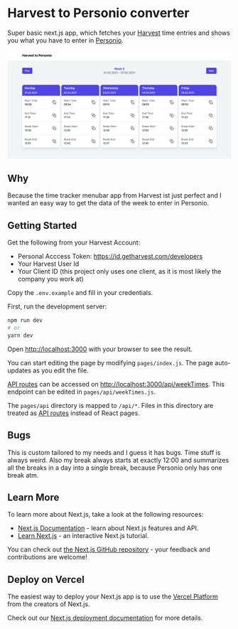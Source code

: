 # Harvest to Personio converter

Super basic next.js app, which fetches your [Harvest](https://www.getharvest.com/) time entries and shows you what you have to enter in [Personio](https://www.personio.de/).

![Harvest to Personio webapp screenshot](https://github.com/goellner/harvest-to-personio/blob/main/public/screenshot.png)

## Why

Because the time tracker menubar app from Harvest ist just perfect and I wanted an easy way to get the data of the week to enter in Personio.
## Getting Started

Get the following from your Harvest Account:

- Personal Acccess Token: https://id.getharvest.com/developers
- Your Harvest User Id
- Your Client ID (this project only uses one client, as it is most likely the company you work at)

Copy the `.env.example` and fill in your credentials.

First, run the development server:

```bash
npm run dev
# or
yarn dev
```

Open [http://localhost:3000](http://localhost:3000) with your browser to see the result.

You can start editing the page by modifying `pages/index.js`. The page auto-updates as you edit the file.

[API routes](https://nextjs.org/docs/api-routes/introduction) can be accessed on [http://localhost:3000/api/weekTimes](http://localhost:3000/api/weekTimes). This endpoint can be edited in `pages/api/weekTimes.js`.

The `pages/api` directory is mapped to `/api/*`. Files in this directory are treated as [API routes](https://nextjs.org/docs/api-routes/introduction) instead of React pages.

## Bugs

This is custom tailored to my needs and I guess it has bugs. Time stuff is always weird. Also my break always starts at exactly 12:00 and summarizes all the breaks in a day into a single break, because Personio only has one break atm.

## Learn More

To learn more about Next.js, take a look at the following resources:

- [Next.js Documentation](https://nextjs.org/docs) - learn about Next.js features and API.
- [Learn Next.js](https://nextjs.org/learn) - an interactive Next.js tutorial.

You can check out [the Next.js GitHub repository](https://github.com/vercel/next.js/) - your feedback and contributions are welcome!

## Deploy on Vercel

The easiest way to deploy your Next.js app is to use the [Vercel Platform](https://vercel.com/new?utm_medium=default-template&filter=next.js&utm_source=create-next-app&utm_campaign=create-next-app-readme) from the creators of Next.js.

Check out our [Next.js deployment documentation](https://nextjs.org/docs/deployment) for more details.
